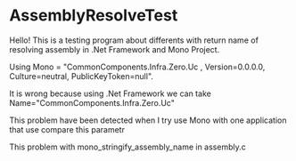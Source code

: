 # AssemblyResolveTest
Hello! This is a testing program about differents with  return name of resolving assembly in .Net Framework and Mono Project.


Using Mono  = "CommonComponents.Infra.Zero.Uc , Version=0.0.0.0, Culture=neutral, PublicKeyToken=null".

It is wrong because using .Net Framework we can take Name="CommonComponents.Infra.Zero.Uc"
          
This problem have been detected when I try use Mono with one application that use compare this parametr

This problem with  mono_stringify_assembly_name in assembly.c
